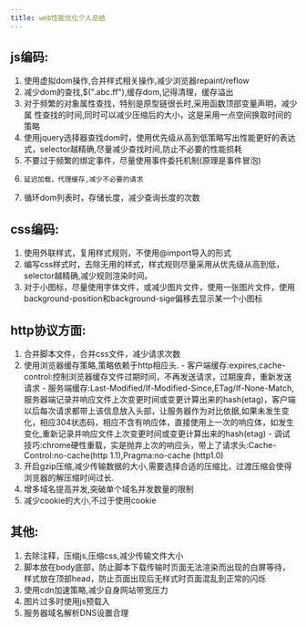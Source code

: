 ```yaml
---
title: web性能优化个人总结
---
```


## js编码:

  1.	使用虚拟dom操作,合并样式相关操作,减少浏览器repaint/reflow
  2.	减少dom的查找,$(".abc.ff"),缓存dom,记得清理，缓存溢出
  3.	对于频繁的对象属性查找，特别是原型链很长时,采用函数顶部变量声明，减少属		性查找的时间,同时可以减少压缩后的大小，这是采用一点空间换取时间的策略
  4.	使用jquery选择器查找dom时，使用优先级从高到低策略写出性能更好的表达式，selector越精确,尽量减少查找时间,防止不必要的性能损耗
  5.	不要过于频繁的绑定事件，尽量使用事件委托机制(原理是事件冒泡)
  6.	 延迟加载，代理缓存,减少不必要的请求
  7.	循环dom列表时，存储长度，减少查询长度的次数

## css编码:

  1.	使用外联样式，复用样式规则，不使用@import导入的形式
  2.	编写css样式时，去除无用的样式，样式规则尽量采用从优先级从高到低，selector越精确,减少规则渲染时间。
  3.	对于小图标，尽量使用字体文件，或减少图片文件，使用一张图片文件，使用background-position和background-sige偏移去显示某一个小图标

## http协议方面:

  1.	合并脚本文件，合并css文件，减少请求次数
  2.	使用浏览器缓存策略,策略依赖于http相应头. 
    -  客户端缓存:expires,cache-control:控制浏览器缓存文件过期时间，不再发送请求，过期废弃，重新发送请求
    - 服务端缓存:Last-Modified/If-Modified-Since,ETag/If-None-Match,服务器端记录并响应文件上次变更时间或变更计算出来的hash(etag)，客户端以后每次请求都带上该信息放入头部，让服务器作为对比依据,如果未发生变化，相应304状态码，相应不含有响应体，直接使用上一次的响应体，如发生变化,重新记录并响应文件上次变更时间或变更计算出来的hash(etag)
    - 调试技巧:chrome硬性重载，实是抛弃上次的响应头，带上了请求头:Cache-Control:no-cache(http 1.1),Pragma:no-cache (http1.0)
  3.	开启gzip压缩,减少传输数据的大小,需要选择合适的压缩比，过渡压缩会使得浏览器的解压缩时间过长.
  4.	增多域名提高并发,突破单个域名并发数量的限制
  5.	减少cookie的大小,不过于使用cookie

## 其他:

  1.	去除注释，压缩js,压缩css,减少传输文件大小
  2.	脚本放在body底部，防止脚本下载传输时页面无法渲染而出现的白屏等待，样式放在顶部head，防止页面出现后无样式时页面混乱到正常的闪烁
  3.	使用cdn加速策略,减少自身网站带宽压力
  4.	图片过多时使用js预载入
  5.	服务器域名解析DNS设置合理